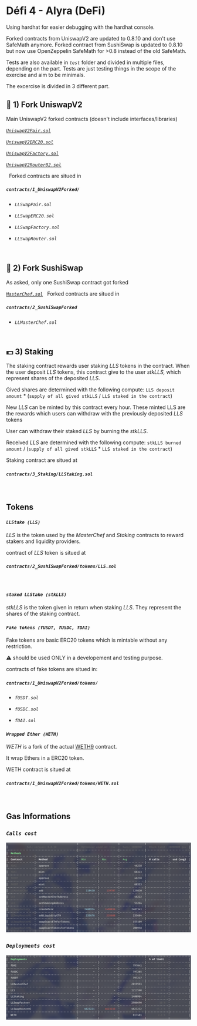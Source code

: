 # Défi 4 - Alyra (DeFi)

Using hardhat for easier debugging with the hardhat console.

Forked contracts from UniswapV2 are updated to 0.8.10 and don't use SafeMath anymore.
Forked contract from SushiSwap is updated to 0.8.10 but now use OpenZeppelin SafeMath for >0.8 instead of the old SafeMath.

Tests are also available in *`test`* folder and divided in multiple files, depending on the part.
Tests are just testing things in the scope of the exercise and aim to be minimals.

The excercise is divided in 3 different part.

## :unicorn: 1) Fork UniswapV2

Main UniswapV2 forked contracts (doesn't include interfaces/libraries)

[*`UniswapV2Pair.sol`*](https://github.com/Uniswap/v2-core/blob/master/contracts/UniswapV2Pair.sol)

[*`UniswapV2ERC20.sol`*](https://github.com/Uniswap/v2-core/blob/master/contracts/UniswapV2ERC20.sol)

[*`UniswapV2Factory.sol`*](https://github.com/Uniswap/v2-core/blob/master/contracts/UniswapV2Factory.sol)

[*`UniswapV2Router02.sol`*](https://github.com/Uniswap/v2-periphery/blob/master/contracts/UniswapV2Router02.sol)

&nbsp;
Forked contracts are situed in

##### *`contracts/1_UniswapV2Forked/`*

- *`LLSwapPair.sol`*

- *`LLSwapERC20.sol`*

- *`LLSwapFactory.sol`*

- *`LLSwapRouter.sol`*

&nbsp;

## :sushi: 2) Fork SushiSwap

As asked, only one SushiSwap contract got forked

[*`MasterChef.sol`*](https://github.com/sushiswap/sushiswap/blob/canary/contracts/MasterChef.sol)
&nbsp;
Forked contracts are situed in

##### *`contracts/2_SushiSwapForked`*

- *`LLMasterChef.sol`*

&nbsp;

## :dollar: 3) Staking

The staking contract rewards user staking *LLS* tokens in the contract.
When the user deposit *LLS* tokens, this contract give to the user *stkLLS,* which represent shares of the deposited *LLS*.

Gived shares are determined with the following compute:
`LLS deposit amount` * (`supply of all gived stkLLS` / `LLS staked in the contract`)

New *LLS* can be minted by this contract every hour. These minted LLS are the rewards which users can withdraw with the previously deposited *LLS* tokens

User can withdraw their staked *LLS* by burning the *stkLLS*.

Received *LLS* are determined with the following compute:
`stkLLS burned amount` / (`supply of all gived stkLLS` * `LLS staked in the contract`)
&nbsp;

Staking contract are situed at

##### *`contracts/3_Staking/LLStaking.sol`*

&nbsp;

## Tokens

#### *`LLStake (LLS)`* 

*LLS* is the token used by the *MasterChef* and *Staking* contracts to reward stakers and liquidity providers.

contract of *LLS* token is situed at

##### *`contracts/2_SushiSwapForked/tokens/LLS.sol`*
&nbsp;
#### *`staked LLStake (stkLLS)`* 

*stkLLS* is the token given in return when staking *LLS*. They represent the shares of the staking contract.
&nbsp;

#### *`Fake tokens (fUSDT, fUSDC, fDAI)`*

Fake tokens are basic ERC20 tokens which is mintable without any restriction.

:warning: should be used ONLY in a developement and testing purpose.

contracts of fake tokens are situed in:

##### *`contracts/1_UniswapV2Forked/tokens/`*

- *`fUSDT.sol`*

- *`fUSDC.sol`*

- *`fDAI.sol`*
&nbsp;

#### *`Wrapped Ether (WETH)`*

*WETH* is a fork of the actual [WETH9](https://etherscan.io/address/0xc02aaa39b223fe8d0a0e5c4f27ead9083c756cc2) contract.

It wrap Ethers in a ERC20 token.

WETH contract is situed at

##### *`contracts/1_UniswapV2Forked/tokens/WETH.sol`*

&nbsp;

## Gas Informations

### *`Calls cost`*
![Calls cost](./docs/calls_cost.png)
### *`Deployments cost`*
![Deployments cost](./docs/deploy_cost.png)
